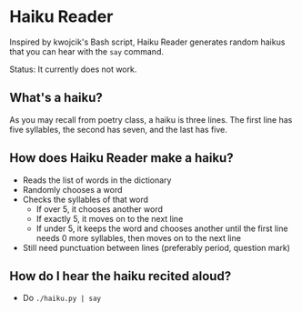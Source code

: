# Haiku Reader
Inspired by kwojcik's Bash script, Haiku Reader generates random haikus that you can hear with the `say` command.

Status: It currently does not work.

## What's a haiku?
As you may recall from poetry class, a haiku is three lines. The first line has five syllables, the second has seven, and the last has five.

## How does Haiku Reader make a haiku?
- Reads the list of words in the dictionary
- Randomly chooses a word
- Checks the syllables of that word
  - If over 5, it chooses another word
  - If exactly 5, it moves on to the next line
  - If under 5, it keeps the word and chooses another until the first line needs 0 more syllables, then moves on to the next line
- Still need punctuation between lines (preferably period, question mark)

## How do I hear the haiku recited aloud?
- Do `./haiku.py | say`
